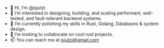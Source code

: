 - 👋 Hi, I’m @jsjutzi
- 👀 I’m interested in designing, building, and scaling performant, well-tested, and fault-tolerant backend systems.
- 🌱 I’m currently polishing my skills in Rust, Golang, Databases & system design.
- 💞️ I’m looking to collaborate on cool rust projects.
- 📫 You can reach me at jsjutzi@gmail.com

<!---
jsjutzi/jsjutzi is a ✨ special ✨ repository because its `README.md` (this file) appears on your GitHub profile.
You can click the Preview link to take a look at your changes.
--->
